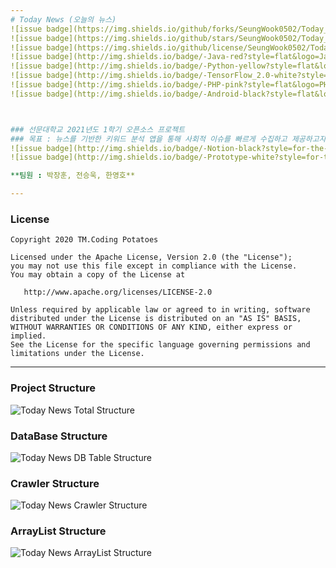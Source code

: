 ```yaml
---
# Today News (오늘의 뉴스)
![issue badge](https://img.shields.io/github/forks/SeungWook0502/Today_News)
![issue badge](https://img.shields.io/github/stars/SeungWook0502/Today_News)
![issue badge](https://img.shields.io/github/license/SeungWook0502/Today_News)
![issue badge](http://img.shields.io/badge/-Java-red?style=flat&logo=Java)
![issue badge](http://img.shields.io/badge/-Python-yellow?style=flat&logo=Python)
![issue badge](http://img.shields.io/badge/-TensorFlow_2.0-white?style=flat&logo=TensorFlow)
![issue badge](http://img.shields.io/badge/-PHP-pink?style=flat&logo=PHP)
![issue badge](http://img.shields.io/badge/-Android-black?style=flat&logo=Android)



### 선문대학교 2021년도 1학기 오픈소스 프로젝트
### 목표 : 뉴스를 기반한 키워드 분석 앱을 통해 사회적 이슈를 빠르게 수집하고 제공하고자 함.
![issue badge](http://img.shields.io/badge/-Notion-black?style=for-the-badge&logo=Notion&link=https://www.notion.so/SW-e3260075a48044239951dc38c5fb9b4c)
![issue badge](http://img.shields.io/badge/-Prototype-white?style=for-the-badge&logo=Android&link=https://ovenapp.io/view/l7bn2uY5MRJCicwnhb5IJ6F2TL22IKj2/)

**팀원 : 박장훈, 전승욱, 한영호**

---
```

### License
```
Copyright 2020 TM.Coding Potatoes

Licensed under the Apache License, Version 2.0 (the "License");
you may not use this file except in compliance with the License.
You may obtain a copy of the License at

   http://www.apache.org/licenses/LICENSE-2.0

Unless required by applicable law or agreed to in writing, software
distributed under the License is distributed on an "AS IS" BASIS,
WITHOUT WARRANTIES OR CONDITIONS OF ANY KIND, either express or implied.
See the License for the specific language governing permissions and
limitations under the License.
```
---
### Project Structure
![Today News  Total Structure](https://user-images.githubusercontent.com/68545660/118496676-502f8600-b75f-11eb-8f28-2cef2d82f315.png)

### DataBase Structure
![Today News  DB Table Structure](https://user-images.githubusercontent.com/68545660/118496700-54f43a00-b75f-11eb-9490-61ff6ebc0014.png)

### Crawler Structure
![Today News  Crawler Structure](https://user-images.githubusercontent.com/68545660/118496686-51f94980-b75f-11eb-8e08-d5c7974d986e.png)

### ArrayList Structure
![Today News  ArrayList Structure](https://user-images.githubusercontent.com/68545660/118496724-5aea1b00-b75f-11eb-9ab5-44b427cf6ac8.png)
